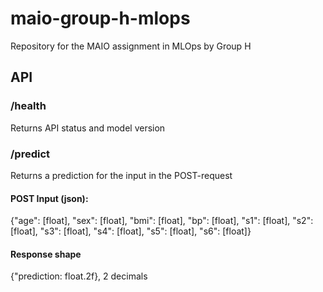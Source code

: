# maio-group-h-mlops
Repository for the MAIO assignment in MLOps by Group H

## API

### /health
Returns API status and model version

### /predict
Returns a prediction for the input in the POST-request

#### POST Input (json):
{"age": [float], "sex": [float], "bmi": [float], "bp": [float], "s1": [float], "s2": [float], "s3": [float], "s4": [float], "s5": [float], "s6": [float]}

#### Response shape
{"prediction: float.2f}, 2 decimals
